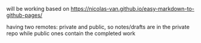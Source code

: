 will be working based on https://nicolas-van.github.io/easy-markdown-to-github-pages/

having two remotes: private and public, so notes/drafts are in the private repo while public ones contain the completed work

